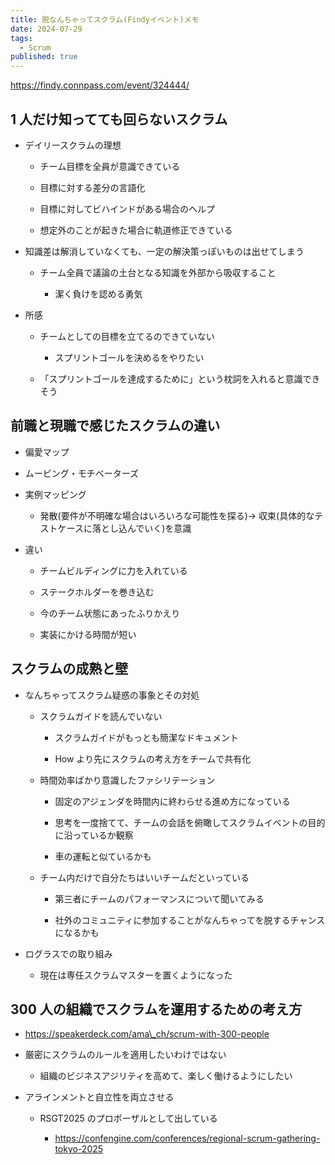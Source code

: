 ```yaml
---
title: 脱なんちゃってスクラム(Findyイベント)メモ
date: 2024-07-29
tags:
  - Scrum
published: true
---
```

https://findy.connpass.com/event/324444/

## 1 人だけ知ってても回らないスクラム

*   デイリースクラムの理想

    *   チーム目標を全員が意識できている

    *   目標に対する差分の言語化

    *   目標に対してビハインドがある場合のヘルプ

    *   想定外のことが起きた場合に軌道修正できている

*   知識差は解消していなくても、一定の解決策っぽいものは出せてしまう

    *   チーム全員で議論の土台となる知識を外部から吸収すること

        *   潔く負けを認める勇気

*   所感

    *   チームとしての目標を立てるのできていない

        *   スプリントゴールを決めるをやりたい

    *   「スプリントゴールを達成するために」という枕詞を入れると意識できそう

## 前職と現職で感じたスクラムの違い

*   偏愛マップ

*   ムービング・モチベーターズ

*   実例マッピング

    *   発散(要件が不明確な場合はいろいろな可能性を探る)→ 収束(具体的なテストケースに落とし込んでいく)を意識

*   違い

    *   チームビルディングに力を入れている

    *   ステークホルダーを巻き込む

    *   今のチーム状態にあったふりかえり

    *   実装にかける時間が短い

## スクラムの成熟と壁

*   なんちゃってスクラム疑惑の事象とその対処

    *   スクラムガイドを読んでいない

        *   スクラムガイドがもっとも簡潔なドキュメント

        *   How より先にスクラムの考え方をチームで共有化

    *   時間効率ばかり意識したファシリテーション

        *   固定のアジェンダを時間内に終わらせる進め方になっている

        *   思考を一度捨てて、チームの会話を俯瞰してスクラムイベントの目的に沿っているか観察

        *   車の運転と似ているかも

    *   チーム内だけで自分たちはいいチームだといっている

        *   第三者にチームのパフォーマンスについて聞いてみる

        *   社外のコミュニティに参加することがなんちゃってを脱するチャンスになるかも

*   ログラスでの取り組み

    *   現在は専任スクラムマスターを置くようになった

## 300 人の組織でスクラムを運用するための考え方

*   https://speakerdeck.com/ama\_ch/scrum-with-300-people

*   厳密にスクラムのルールを適用したいわけではない

    *   組織のビジネスアジリティを高めて、楽しく働けるようにしたい

*   アラインメントと自立性を両立させる

    *   RSGT2025 のプロポーザルとして出している

        *   https://confengine.com/conferences/regional-scrum-gathering-tokyo-2025
